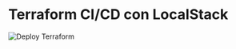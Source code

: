 # Terraform CI/CD con LocalStack

![Deploy Terraform](https://github.com/cristobal28597/terraform-avanzadoT2/actions/workflows/deploy.yml/badge.svg)
